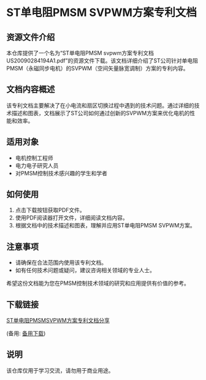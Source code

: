 # ST单电阻PMSM SVPWM方案专利文档

## 资源文件介绍

本仓库提供了一个名为“ST单电阻PMSM svpwm方案专利文档US20090284194A1.pdf”的资源文件下载。该文档详细介绍了ST公司针对单电阻PMSM（永磁同步电机）的SVPWM（空间矢量脉宽调制）方案的专利内容。

## 文档内容概述

该专利文档主要解决了在小电流和扇区切换过程中遇到的技术问题。通过详细的技术描述和图表，文档展示了ST公司如何通过创新的SVPWM方案来优化电机的性能和效率。

## 适用对象

- 电机控制工程师
- 电力电子研究人员
- 对PMSM控制技术感兴趣的学生和学者

## 如何使用

1. 点击下载按钮获取PDF文件。
2. 使用PDF阅读器打开文件，详细阅读文档内容。
3. 根据文档中的技术描述和图表，理解并应用ST单电阻PMSM SVPWM方案。

## 注意事项

- 请确保在合法范围内使用该专利文档。
- 如有任何技术问题或疑问，建议咨询相关领域的专业人士。

希望这份文档能为您在PMSM控制技术领域的研究和应用提供有价值的参考。

## 下载链接
[ST单电阻PMSMSVPWM方案专利文档分享](https://pan.quark.cn/s/d9dabe7de867) 

(备用: [备用下载](https://pan.baidu.com/s/1p4Rf5BCXOso-VqnX2NVLjA?pwd=1234))

## 说明

该仓库仅用于学习交流，请勿用于商业用途。
